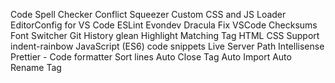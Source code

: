 Code Spell Checker
Conflict Squeezer
Custom CSS and JS Loader
EditorConfig for VS Code
ESLint
Evondev Dracula
Fix VSCode Checksums
Font Switcher
Git History
glean
Highlight Matching Tag
HTML CSS Support
indent-rainbow
JavaScript (ES6) code snippets
Live Server
Path Intellisense
Prettier - Code formatter
Sort lines
Auto Close Tag
Auto Import
Auto Rename Tag

